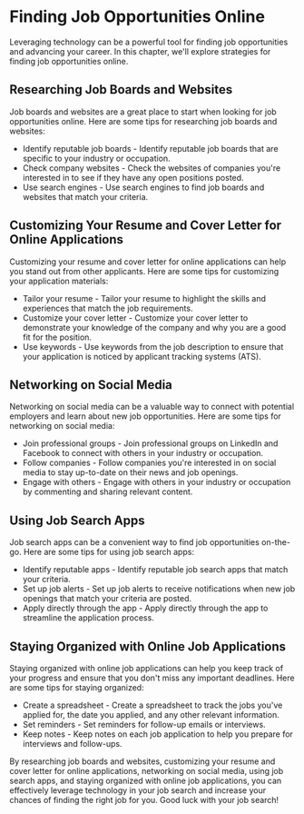 Finding Job Opportunities Online
======================================================================================

Leveraging technology can be a powerful tool for finding job opportunities and advancing your career. In this chapter, we'll explore strategies for finding job opportunities online.

Researching Job Boards and Websites
-----------------------------------

Job boards and websites are a great place to start when looking for job opportunities online. Here are some tips for researching job boards and websites:

* Identify reputable job boards - Identify reputable job boards that are specific to your industry or occupation.
* Check company websites - Check the websites of companies you're interested in to see if they have any open positions posted.
* Use search engines - Use search engines to find job boards and websites that match your criteria.

Customizing Your Resume and Cover Letter for Online Applications
----------------------------------------------------------------

Customizing your resume and cover letter for online applications can help you stand out from other applicants. Here are some tips for customizing your application materials:

* Tailor your resume - Tailor your resume to highlight the skills and experiences that match the job requirements.
* Customize your cover letter - Customize your cover letter to demonstrate your knowledge of the company and why you are a good fit for the position.
* Use keywords - Use keywords from the job description to ensure that your application is noticed by applicant tracking systems (ATS).

Networking on Social Media
--------------------------

Networking on social media can be a valuable way to connect with potential employers and learn about new job opportunities. Here are some tips for networking on social media:

* Join professional groups - Join professional groups on LinkedIn and Facebook to connect with others in your industry or occupation.
* Follow companies - Follow companies you're interested in on social media to stay up-to-date on their news and job openings.
* Engage with others - Engage with others in your industry or occupation by commenting and sharing relevant content.

Using Job Search Apps
---------------------

Job search apps can be a convenient way to find job opportunities on-the-go. Here are some tips for using job search apps:

* Identify reputable apps - Identify reputable job search apps that match your criteria.
* Set up job alerts - Set up job alerts to receive notifications when new job openings that match your criteria are posted.
* Apply directly through the app - Apply directly through the app to streamline the application process.

Staying Organized with Online Job Applications
----------------------------------------------

Staying organized with online job applications can help you keep track of your progress and ensure that you don't miss any important deadlines. Here are some tips for staying organized:

* Create a spreadsheet - Create a spreadsheet to track the jobs you've applied for, the date you applied, and any other relevant information.
* Set reminders - Set reminders for follow-up emails or interviews.
* Keep notes - Keep notes on each job application to help you prepare for interviews and follow-ups.

By researching job boards and websites, customizing your resume and cover letter for online applications, networking on social media, using job search apps, and staying organized with online job applications, you can effectively leverage technology in your job search and increase your chances of finding the right job for you. Good luck with your job search!
